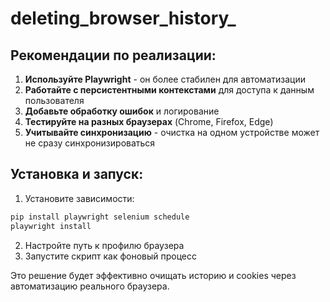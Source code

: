 # deleting_browser_history_

## Рекомендации по реализации:

1. **Используйте Playwright** - он более стабилен для автоматизации
2. **Работайте с персистентными контекстами** для доступа к данным пользователя
3. **Добавьте обработку ошибок** и логирование
4. **Тестируйте на разных браузерах** (Chrome, Firefox, Edge)
5. **Учитывайте синхронизацию** - очистка на одном устройстве может не сразу синхронизироваться

## Установка и запуск:

1. Установите зависимости:
```bash
pip install playwright selenium schedule
playwright install
```

2. Настройте путь к профилю браузера
3. Запустите скрипт как фоновый процесс

Это решение будет эффективно очищать историю и cookies через автоматизацию реального браузера.
